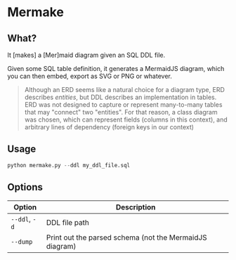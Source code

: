 # Mermake

## What?
It [makes] a [Mer]maid diagram given an SQL DDL file.

Given some SQL table definition, it generates a MermaidJS diagram, which you can then embed, export as SVG or PNG or whatever.

> Although an ERD seems like a natural choice for a diagram type, ERD describes _entities_, but DDL describes an implementation in tables. ERD was not designed to capture or represent many-to-many tables that may "connect" two "entities". For that reason, a class diagram was chosen, which can represent fields (columns in this context), and arbitrary lines of dependency (foreign keys in our context)


## Usage

```python
python mermake.py --ddl my_ddl_file.sql
```

## Options

|Option|Description|
|--|--- |
|`--ddl`, `-d`|DDL file path|
|`--dump`|Print out the parsed schema (not the MermaidJS diagram)|





